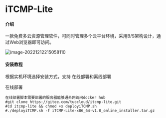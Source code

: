# iTCMP-Lite

#### 介绍

一款免费多云资源管理软件，可同时管理多个云平台环境，采用B/S架构设计，通过Web浏览器即可访问。 

![image-20221212215058110](C:\Users\Administrator\AppData\Roaming\Typora\typora-user-images\image-20221212215058110.png)





#### 安装教程

根据实机环境选择安装方式，支持 在线部署和离线部署

在线部署

```
在线部署脚本需要部署的服务器能够通外网访问docker hub
#git clone https://gitee.com/tuocloud/itcmp-lite.git
#cd itcmp-lite && chmod +x deployiTCMP.sh
#./deployiTCMP.sh -f iTCMP-Lite-x86_64-v1.0_online_installer.tar.gz
```


